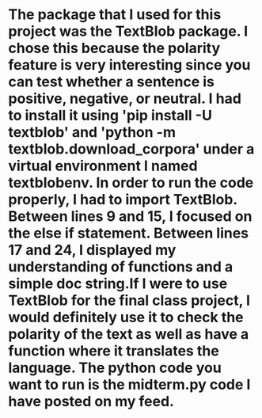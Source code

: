 # The package that I used for this project was the TextBlob package. I chose this because the polarity feature is very interesting since you can test whether a sentence is positive, negative, or neutral. I had to install it using 'pip install -U textblob' and 'python -m textblob.download_corpora' under a virtual environment I named textblobenv. In order to run the code properly, I had to import TextBlob. Between lines 9 and 15, I focused on the else if statement. Between lines 17 and 24, I displayed my understanding of functions and a simple doc string.If I were to use TextBlob for the final class project, I would definitely use it to check the polarity of the text as well as have a function where it translates the language. The python code you want to run is the midterm.py code I have posted on my feed. 
